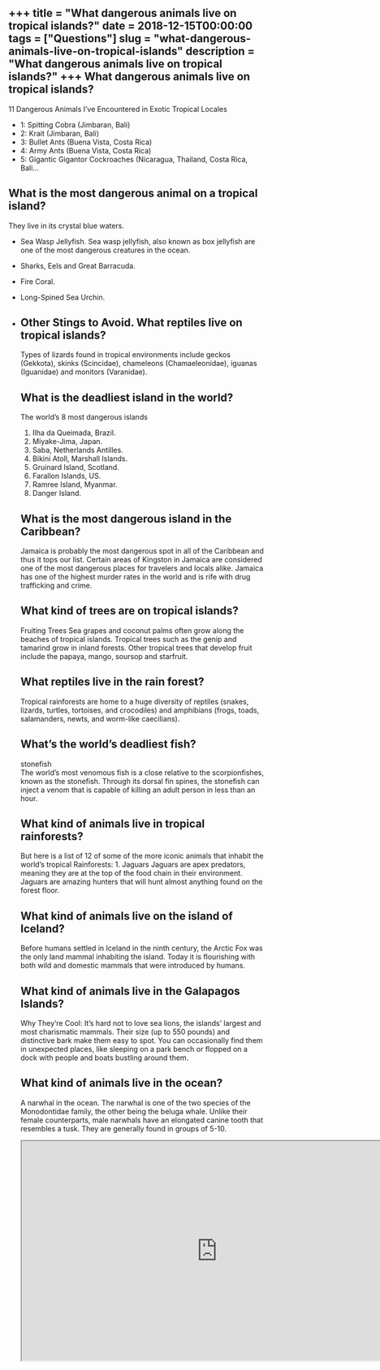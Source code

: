 +++
title = "What dangerous animals live on tropical islands?"
date = 2018-12-15T00:00:00
tags = ["Questions"]
slug = "what-dangerous-animals-live-on-tropical-islands"
description = "What dangerous animals live on tropical islands?"
+++
What dangerous animals live on tropical islands?
------------------------------------------------

11 Dangerous Animals I’ve Encountered in Exotic Tropical Locales

- 1: Spitting Cobra (Jimbaran, Bali)
- 2: Krait (Jimbaran, Bali)
- 3: Bullet Ants (Buena Vista, Costa Rica)
- 4: Army Ants (Buena Vista, Costa Rica)
- 5: Gigantic Gigantor Cockroaches (Nicaragua, Thailand, Costa Rica, Bali…

What is the most dangerous animal on a tropical island?
-------------------------------------------------------

They live in its crystal blue waters.

- Sea Wasp Jellyfish. Sea wasp jellyfish, also known as box jellyfish are one of the most dangerous creatures in the ocean.
- Sharks, Eels and Great Barracuda.
- Fire Coral.
- Long-Spined Sea Urchin.
- Other Stings to Avoid. What reptiles live on tropical islands?
    ---------------------------------------
    
    Types of lizards found in tropical environments include geckos (Gekkota), skinks (Scincidae), chameleons (Chamaeleonidae), iguanas (Iguanidae) and monitors (Varanidae).
    
    What is the deadliest island in the world?
    ------------------------------------------
    
    The world’s 8 most dangerous islands
    
    
    1. Ilha da Queimada, Brazil.
    2. Miyake-Jima, Japan.
    3. Saba, Netherlands Antilles.
    4. Bikini Atoll, Marshall Islands.
    5. Gruinard Island, Scotland.
    6. Farallon Islands, US.
    7. Ramree Island, Myanmar.
    8. Danger Island.
    
    What is the most dangerous island in the Caribbean?
    ---------------------------------------------------
    
    Jamaica is probably the most dangerous spot in all of the Caribbean and thus it tops our list. Certain areas of Kingston in Jamaica are considered one of the most dangerous places for travelers and locals alike. Jamaica has one of the highest murder rates in the world and is rife with drug trafficking and crime.
    
    What kind of trees are on tropical islands?
    -------------------------------------------
    
    Fruiting Trees Sea grapes and coconut palms often grow along the beaches of tropical islands. Tropical trees such as the genip and tamarind grow in inland forests. Other tropical trees that develop fruit include the papaya, mango, soursop and starfruit.
    
    What reptiles live in the rain forest?
    --------------------------------------
    
    Tropical rainforests are home to a huge diversity of reptiles (snakes, lizards, turtles, tortoises, and crocodiles) and amphibians (frogs, toads, salamanders, newts, and worm-like caecilians).
    
    What’s the world’s deadliest fish?
    ----------------------------------
    
    stonefish  
    The world’s most venomous fish is a close relative to the scorpionfishes, known as the stonefish. Through its dorsal fin spines, the stonefish can inject a venom that is capable of killing an adult person in less than an hour.
    
    What kind of animals live in tropical rainforests?
    --------------------------------------------------
    
    But here is a list of 12 of some of the more iconic animals that inhabit the world’s tropical Rainforests: 1. Jaguars Jaguars are apex predators, meaning they are at the top of the food chain in their environment. Jaguars are amazing hunters that will hunt almost anything found on the forest floor.
    
    What kind of animals live on the island of Iceland?
    ---------------------------------------------------
    
    Before humans settled in Iceland in the ninth century, the Arctic Fox was the only land mammal inhabiting the island. Today it is flourishing with both wild and domestic mammals that were introduced by humans.
    
    What kind of animals live in the Galapagos Islands?
    ---------------------------------------------------
    
    Why They’re Cool: It’s hard not to love sea lions, the islands’ largest and most charismatic mammals. Their size (up to 550 pounds) and distinctive bark make them easy to spot. You can occasionally find them in unexpected places, like sleeping on a park bench or flopped on a dock with people and boats bustling around them.
    
    What kind of animals live in the ocean?
    ---------------------------------------
    
    A narwhal in the ocean. The narwhal is one of the two species of the Monodontidae family, the other being the beluga whale. Unlike their female counterparts, male narwhals have an elongated canine tooth that resembles a tusk. They are generally found in groups of 5-10.
    
    <iframe allow="accelerometer; autoplay; clipboard-write; encrypted-media; gyroscope; picture-in-picture" allowfullscreen="" class="__youtube_prefs__  epyt-is-override  no-lazyload" data-no-lazy="1" data-origheight="433" data-origwidth="770" data-skipgform_ajax_framebjll="" height="433" id="_ytid_89048" loading="lazy" src="https://www.youtube.com/embed/qv9a7yCTdoY?enablejsapi=1&autoplay=0&cc_load_policy=0&cc_lang_pref=&iv_load_policy=1&loop=0&modestbranding=0&rel=1&fs=1&playsinline=0&autohide=2&theme=dark&color=red&controls=1&" title="YouTube player" width="770"></iframe>